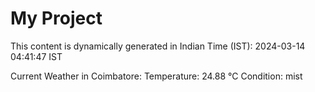 # My Project

This content is dynamically generated in Indian Time (IST): 2024-03-14 04:41:47 IST


Current Weather in Coimbatore:
Temperature: 24.88 °C
Condition: mist
